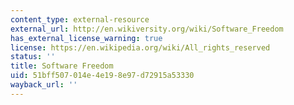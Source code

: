 ```yaml
---
content_type: external-resource
external_url: http://en.wikiversity.org/wiki/Software_Freedom
has_external_license_warning: true
license: https://en.wikipedia.org/wiki/All_rights_reserved
status: ''
title: Software Freedom
uid: 51bff507-014e-4e19-8e97-d72915a53330
wayback_url: ''
---
```

